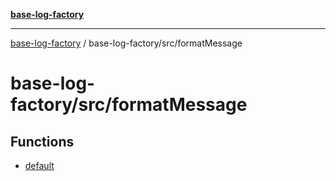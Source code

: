 [**base-log-factory**](../../../index.md)

***

[base-log-factory](../../../index.md) / base-log-factory/src/formatMessage

# base-log-factory/src/formatMessage

## Functions

- [default](functions/default.md)
